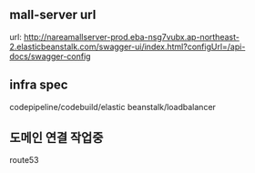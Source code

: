 ## mall-server url
url: http://nareamallserver-prod.eba-nsg7vubx.ap-northeast-2.elasticbeanstalk.com/swagger-ui/index.html?configUrl=/api-docs/swagger-config

## infra spec
codepipeline/codebuild/elastic beanstalk/loadbalancer

## 도메인 연결 작업중
route53
